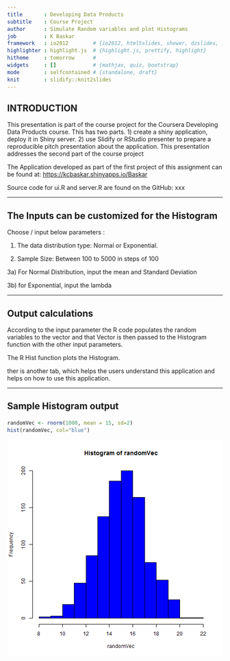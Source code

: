 ```yaml
---
title       : Developing Data Products
subtitle    : Course Project
author      : Simulate Random variables and plot Histograms
job         : K Baskar
framework   : io2012        # {io2012, html5slides, shower, dzslides, ...}
highlighter : highlight.js  # {highlight.js, prettify, highlight}
hitheme     : tomorrow      # 
widgets     : []            # {mathjax, quiz, bootstrap}
mode        : selfcontained # {standalone, draft}
knit        : slidify::knit2slides
---
```



## INTRODUCTION

This presentation is part of the course project for the Coursera Developing Data Products course. This has two parts. 1) create a shiny application, deploy it in Shiny server. 2) use Slidify or RStudio presenter to prepare a reproducible pitch presentation about the application. This presentation addresses the second part of the course project

The Application developed as part of the first project of this assignment can be found at:
https://kcbaskar.shinyapps.io/Baskar

Source code for ui.R and server.R are found on the GitHub:
xxx


--- 
## The Inputs can be customized for the Histogram

Choose / input below parameters :


1) The data distribution type: Normal or Exponential.


2) Sample Size: Between 100 to 5000 in steps of 100


3a) For Normal Distribution, input the mean and Standard Deviation


3b) for Exponential, input the lambda


---
## Output calculations

According to the input parameter the R code populates the random variables to the vector and that Vector is then passed to the Histogram function with the other input parameters.

The R Hist function plots the Histogram.

ther is another tab, which helps the users understand this application and helps on how to use this application.

---
## Sample Histogram output


```r
randomVec <- rnorm(1000, mean = 15, sd=2)
hist(randomVec, col="blue")
```

![plot of chunk unnamed-chunk-1](assets/fig/unnamed-chunk-1-1.png) 


